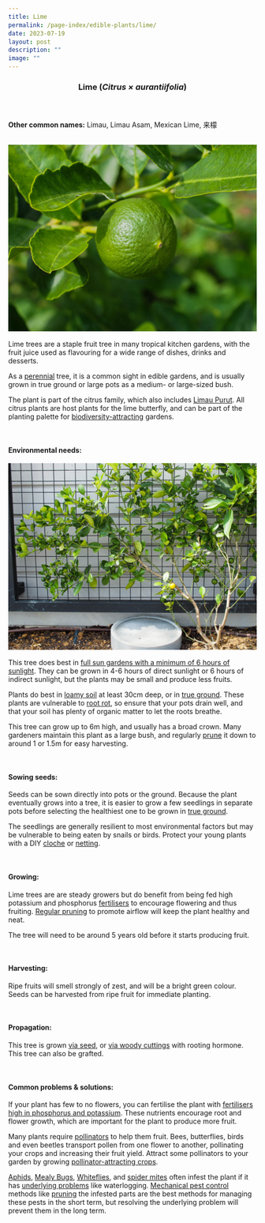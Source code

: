 ```yaml
---
title: Lime
permalink: /page-index/edible-plants/lime/
date: 2023-07-19
layout: post
description: ""
image: ""
---
```

<header>
	<h3>Lime (<em>Citrus × aurantiifolia</em>)</h3>
</header>
	
<section>
	<p><strong>Other common names:</strong> Limau, Limau Asam, Mexican Lime, 来檬</p>
	<br>
</section>

<section>
	<img title="Photo by Jacqueline Chua." src="/images/Plants/Lime_JacChua.jpg">
	<p>Lime trees are a staple fruit tree in many tropical kitchen gardens, with the fruit juice used as flavouring for a wide range of dishes, drinks and desserts.</p>
	<p>As a <a href="/learn-more-about-gardening/glossary/#p">perennial</a> tree, it is a common sight in edible gardens, and is usually grown in true ground or large pots as a medium- or large-sized bush.</p>
	<p>The plant is part of the citrus family, which also includes <a href="/page-index/edible-plants/limau-purut/">Limau Purut</a>. All citrus plants are host plants for the lime butterfly, and can be part of the planting palette for <a href="/page-index/glossary/biodiversity-attracting-plants">biodiversity-attracting</a> gardens.</p>       
	<br>
</section>

<section>
	<h4>Environmental needs:</h4>
	<img title="Photo by Jacqueline Chua." src="/images/Plants/Lime_JacChua%20(1).jpg">
	<p>This tree does best in <a href="/page-index/horticulture-techniques/gauging-light/">full sun gardens with a minimum of 6 hours of sunlight</a>. They can be grown in 4-6 hours of direct sunlight or 6 hours of indirect sunlight, but the plants may be small and produce less fruits.</p>
	<p>Plants do best in <a href="/page-index/horticulture-techniques/soil/">loamy soil</a> at least 30cm deep, or in <a href="/page-index/horticulture-techniques/true-ground/">true ground</a>. These plants are vulnerable to <a href="/page-index/plant-problems/root-rot/">root rot</a>, so ensure that your pots drain well, and that your soil has plenty of organic matter to let the roots breathe. </p>
	<p>This tree can grow up to 6m high, and usually has a broad crown. Many gardeners maintain this plant as a large bush, and regularly <a href="/page-index/horticulture-techniques/pruning/">prune</a> it down to around 1 or 1.5m for easy harvesting.</p>
	<br>
</section>

<section>
  <h4>Sowing seeds:</h4>
	<p>Seeds can be sown directly into pots or the ground. Because the plant eventually grows into a tree, it is easier to grow a few seedlings in separate pots before selecting the healthiest one to be grown in <a href="/page-index/horticulture-techniques/true-ground/">true ground</a>.</p>
	<p>The seedlings are generally resilient to most environmental factors but may be vulnerable to being eaten by snails or birds. Protect your young plants with a DIY <a href="/page-index/horticulture-techniques/cloches/">cloche</a> or <a href="/page-index/hardscapes/netting/">netting</a>.</p>
	<br>
</section>

<section>
	<h4>Growing:</h4>
	<p>Lime trees are are steady growers but do benefit from being fed high potassium and phosphorus <a href="/page-index/horticulture-techniques/fertilising/">fertilisers</a> to encourage flowering and thus fruiting. <a href="/page-index/horticulture-techniques/pruning/">Regular pruning</a> to promote airflow will keep the plant healthy and neat. </p>
	<p>The tree will need to be around 5 years old before it starts producing fruit.</p>
	<br>
</section>

<section>
	<h4>Harvesting:</h4>
	<p>Ripe fruits will smell strongly of zest, and will be a bright green colour. Seeds can be harvested from ripe fruit for immediate planting.</p>
	<br>
</section>

<section>
	<h4>Propagation:</h4>
	<p>This tree is grown <a href="/page-index/horticulture-techniques/propagating-by-seeds/">via seed</a>, or <a href="/page-index/horticulture-techniques/propagating-by-cuttings/">via woody cuttings</a> with rooting hormone. This tree can also be grafted. </p>
		<br>
		</section>
<section>
	<h4>Common problems &amp; solutions:</h4>
<p>If your plant has few to no flowers, you can fertilise the plant with <a href="/page-index/horticulture-techniques/fertilising/">fertilisers high in phosphorus and potassium</a>. These nutrients encourage root and flower growth, which are important for the plant to produce more fruit.</p>
	<p> Many plants require <a href="/page-index/biodiversity/pollinators/">pollinators</a> to help them fruit. Bees, butterflies, birds and even beetles transport pollen from one flower to another, pollinating your crops and increasing their fruit yield. Attract some pollinators to your garden by growing <a href="/page-index/glossary/biodiversity-attracting-plants">pollinator-attracting crops</a>.</p>
	<p><a href="/page-index/pests/aphids/">Aphids</a>, <a href="/page-index/pests/mealy-bugs/">Mealy Bugs</a>, <a href="/page-index/pests/whiteflies/">Whiteflies</a>, and <a href="/page-index/pests/spider-mites/">spider mites</a> often infest the plant if it has <a href="/learn-more-about-gardening/plant-problems/">underlying problems</a> like waterlogging. <a href="/horticulture-techniques/pest-control/">Mechanical pest control</a> methods like <a href="/page-index/horticulture-techniques/pruning/">pruning</a> the infested parts are the best methods for managing these pests in the short term, but resolving the underlying problem will prevent them in the long term.</p>
	<br>
</section>